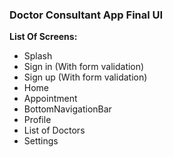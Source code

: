 ### Doctor Consultant App Final UI

**List Of Screens:**

- Splash
- Sign in (With form validation)
- Sign up (With form validation)
- Home
- Appointment 
- BottomNavigationBar 
- Profile
- List of Doctors
- Settings
